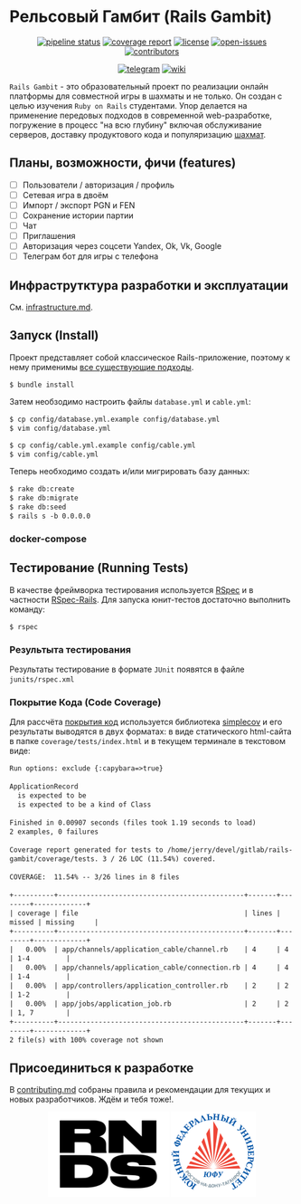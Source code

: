 # Рельсовый Гамбит (Rails Gambit)

<div align="center">

[![pipeline status](https://gitlab.com/r4060/rails-gambit/badges/main/pipeline.svg)](https://gitlab.com/r4060/rails-gambit/)
[![coverage report](https://gitlab.com/r4060/rails-gambit/badges/main/coverage.svg)](https://gitlab.com/r4060/rails-gambit/)
[![license](https://badgen.net/gitlab/license/r4060/rails-gambit?color=98c510)](https://gitlab.com/r4060/rails-gambit/blob/main/LICENSE)
[![open-issues](https://badgen.net/gitlab/open-issues/r4060/rails-gambit?icon=gitlab)](https://gitlab.com/r4060/rails-gambit/-/issues)
[![contributors](https://badgen.net/gitlab/contributors/r4060/rails-gambit?icon=user)](https://gitlab.com/r4060/rails-gambit/)
 
[![telegram](https://img.shields.io/static/v1?label=telegram&message=news&color=blue&logo=telegram)](https://t.me/railsgambit)
[![wiki](https://img.shields.io/static/v1?label=wiki&message=docs&color=white&logo=wikipedia)](https://gitlab.com/r4060/rails-gambit/-/wikis/home)

</div>

`Rails Gambit` - это образовательный проект по реализации онлайн платформы для совместной игры в шахматы и не только. Он создан с целью изучения `Ruby on Rails` студентами. Упор делается на применение передовых подходов в современной web-разработке, погружение в процесс "на всю глубину" включая обслуживание серверов, доставку продуктового кода и популяризацию [шахмат](https://ru.wikipedia.org/wiki/Шахматы).

## Планы, возможности, фичи (features)

- [ ] Пользователи / авторизация / профиль
- [ ] Сетевая игра в двоём
- [ ] Импорт / экспорт PGN и FEN
- [ ] Сохранение истории партии
- [ ] Чат
- [ ] Приглашения
- [ ] Авторизация через соцсети Yandex, Ok, Vk, Google
- [ ] Телеграм бот для игры с телефона

## Инфраструтктура разработки и эксплуатации

См. [infrastructure.md](INFRASTRUCTURE.md).

## Запуск (Install)

Проект представляет собой классическое Rails-приложение, поэтому к нему применимы [все существующие подходы](https://guides.rubyonrails.org/getting_started.html).

```shell
$ bundle install
```

Затем необзодимо настроить файлы `database.yml` и `cable.yml`:

```shell
$ cp config/database.yml.example config/database.yml
$ vim config/database.yml
```

```shell
$ cp config/cable.yml.example config/cable.yml
$ vim config/cable.yml
```

Теперь необходимо создать и/или мигрировать базу данных:

```shell
$ rake db:create
$ rake db:migrate
$ rake db:seed
$ rails s -b 0.0.0.0
```

### docker-compose

## Тестирование (Running Tests)

В качестве фреймворка тестирования используется [RSpec](https://rspec.info/) и в частности [RSpec-Rails](https://github.com/rspec/rspec-rails). Для запуска юнит-тестов достаточно выполнить команду:

```shell
$ rspec
```

### Результыта теcтирования

Результаты тестирование в формате `JUnit` появятся в файле `junits/rspec.xml`

### Покрытие Кода (Code Coverage)

Для рассчёта [покрытия код](https://ru.wikipedia.org/wiki/Покрытие_кода) используется библиотека [simplecov](https://github.com/simplecov-ruby/simplecov) и его результаты выводятся в двух форматах: в виде статического html-сайта в папке `coverage/tests/index.html` и в текущем терминале в текстовом виде:

```shell
Run options: exclude {:capybara=>true}

ApplicationRecord
  is expected to be
  is expected to be a kind of Class

Finished in 0.00907 seconds (files took 1.19 seconds to load)
2 examples, 0 failures

Coverage report generated for tests to /home/jerry/devel/gitlab/rails-gambit/coverage/tests. 3 / 26 LOC (11.54%) covered.

COVERAGE:  11.54% -- 3/26 lines in 8 files

+----------+----------------------------------------------+-------+--------+-------------+
| coverage | file                                         | lines | missed | missing     |
+----------+----------------------------------------------+-------+--------+-------------+
|   0.00%  | app/channels/application_cable/channel.rb    | 4     | 4      | 1-4         |
|   0.00%  | app/channels/application_cable/connection.rb | 4     | 4      | 1-4         |
|   0.00%  | app/controllers/application_controller.rb    | 2     | 2      | 1-2         |
|   0.00%  | app/jobs/application_job.rb                  | 2     | 2      | 1, 7        |
+----------+----------------------------------------------+-------+--------+-------------+
2 file(s) with 100% coverage not shown
```

## Присоединиться к разработке

В [contributing.md](CONTRIBUTING.md) собраны правила и рекомендации для текущих и новых разработчиков. Ждём и тебя тоже!.

<div align="center" width="100px">

[![rnds](./RNDSOFT.png)](https://github.com/RND-SOFT/)
[![sfu](./SFU.png)](https://sfedu.ru/)

</div>
